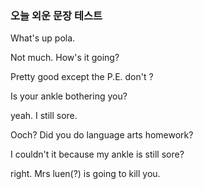 ### 오늘 외운 문장 테스트

What's up pola.

Not much. How's it going?

Pretty good except the P.E. don't ?

Is your ankle bothering you?

yeah. I still sore.

Ooch? Did you do language arts homework?

I couldn't it because my ankle is still sore?

right. Mrs luen(?) is going to kill you.


